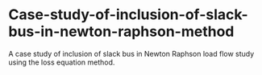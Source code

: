 # Case-study-of-inclusion-of-slack-bus-in-newton-raphson-method
A case study of inclusion of slack bus in Newton Raphson load flow study using the loss equation method.
